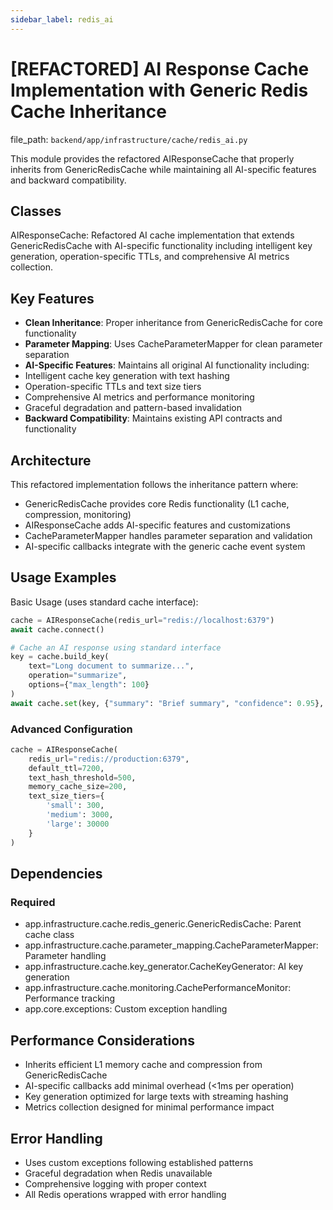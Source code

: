 ```yaml
---
sidebar_label: redis_ai
---
```


# [REFACTORED] AI Response Cache Implementation with Generic Redis Cache Inheritance

  file_path: `backend/app/infrastructure/cache/redis_ai.py`

This module provides the refactored AIResponseCache that properly inherits from
GenericRedisCache while maintaining all AI-specific features and backward compatibility.

## Classes

AIResponseCache: Refactored AI cache implementation that extends GenericRedisCache
with AI-specific functionality including intelligent key generation,
operation-specific TTLs, and comprehensive AI metrics collection.

## Key Features

- **Clean Inheritance**: Proper inheritance from GenericRedisCache for core functionality
- **Parameter Mapping**: Uses CacheParameterMapper for clean parameter separation
- **AI-Specific Features**: Maintains all original AI functionality including:
- Intelligent cache key generation with text hashing
- Operation-specific TTLs and text size tiers
- Comprehensive AI metrics and performance monitoring
- Graceful degradation and pattern-based invalidation
- **Backward Compatibility**: Maintains existing API contracts and functionality

## Architecture

This refactored implementation follows the inheritance pattern where:
- GenericRedisCache provides core Redis functionality (L1 cache, compression, monitoring)
- AIResponseCache adds AI-specific features and customizations
- CacheParameterMapper handles parameter separation and validation
- AI-specific callbacks integrate with the generic cache event system

## Usage Examples

Basic Usage (uses standard cache interface):
```python
cache = AIResponseCache(redis_url="redis://localhost:6379")
await cache.connect()

# Cache an AI response using standard interface
key = cache.build_key(
    text="Long document to summarize...",
    operation="summarize",
    options={"max_length": 100}
)
await cache.set(key, {"summary": "Brief summary", "confidence": 0.95}, ttl=3600)
```

### Advanced Configuration

```python
cache = AIResponseCache(
    redis_url="redis://production:6379",
    default_ttl=7200,
    text_hash_threshold=500,
    memory_cache_size=200,
    text_size_tiers={
        'small': 300,
        'medium': 3000,
        'large': 30000
    }
)
```

## Dependencies

### Required

- app.infrastructure.cache.redis_generic.GenericRedisCache: Parent cache class
- app.infrastructure.cache.parameter_mapping.CacheParameterMapper: Parameter handling
- app.infrastructure.cache.key_generator.CacheKeyGenerator: AI key generation
- app.infrastructure.cache.monitoring.CachePerformanceMonitor: Performance tracking
- app.core.exceptions: Custom exception handling

## Performance Considerations

- Inherits efficient L1 memory cache and compression from GenericRedisCache
- AI-specific callbacks add minimal overhead (<1ms per operation)
- Key generation optimized for large texts with streaming hashing
- Metrics collection designed for minimal performance impact

## Error Handling

- Uses custom exceptions following established patterns
- Graceful degradation when Redis unavailable
- Comprehensive logging with proper context
- All Redis operations wrapped with error handling
